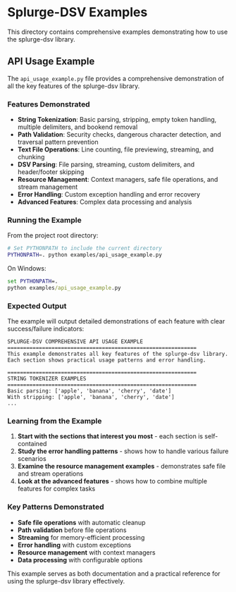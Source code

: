 # Splurge-DSV Examples

This directory contains comprehensive examples demonstrating how to use the splurge-dsv library.

## API Usage Example

The `api_usage_example.py` file provides a comprehensive demonstration of all the key features of the splurge-dsv library.

### Features Demonstrated

- **String Tokenization**: Basic parsing, stripping, empty token handling, multiple delimiters, and bookend removal
- **Path Validation**: Security checks, dangerous character detection, and traversal pattern prevention
- **Text File Operations**: Line counting, file previewing, streaming, and chunking
- **DSV Parsing**: File parsing, streaming, custom delimiters, and header/footer skipping
- **Resource Management**: Context managers, safe file operations, and stream management
- **Error Handling**: Custom exception handling and error recovery
- **Advanced Features**: Complex data processing and analysis

### Running the Example

From the project root directory:

```bash
# Set PYTHONPATH to include the current directory
PYTHONPATH=. python examples/api_usage_example.py
```

On Windows:

```cmd
set PYTHONPATH=.
python examples/api_usage_example.py
```

### Expected Output

The example will output detailed demonstrations of each feature with clear success/failure indicators:

```
SPLURGE-DSV COMPREHENSIVE API USAGE EXAMPLE
============================================================
This example demonstrates all key features of the splurge-dsv library.
Each section shows practical usage patterns and error handling.

============================================================
STRING TOKENIZER EXAMPLES
============================================================
Basic parsing: ['apple', 'banana', 'cherry', 'date']
With stripping: ['apple', 'banana', 'cherry', 'date']
...
```

### Learning from the Example

1. **Start with the sections that interest you most** - each section is self-contained
2. **Study the error handling patterns** - shows how to handle various failure scenarios
3. **Examine the resource management examples** - demonstrates safe file and stream operations
4. **Look at the advanced features** - shows how to combine multiple features for complex tasks

### Key Patterns Demonstrated

- **Safe file operations** with automatic cleanup
- **Path validation** before file operations
- **Streaming** for memory-efficient processing
- **Error handling** with custom exceptions
- **Resource management** with context managers
- **Data processing** with configurable options

This example serves as both documentation and a practical reference for using the splurge-dsv library effectively.
